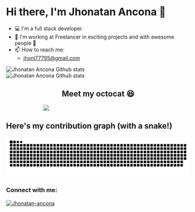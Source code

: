 # Hi there, I'm Jhonatan Ancona 👋
- 💻 I'm a full stack developer.
- 🚀 I'm working at Freelancer in exciting projects and with awesome people 🤯
- 📫 How to reach me:
  - jhoni77795@gmail.com

<picture>
  <source media="(prefers-color-scheme: dark)" srcset="https://github-readme-stats.vercel.app/api?username=TheJhoNY75&count_private=true&show_icons=true&hide=stars,issues&theme=dark">
  <img alt="Jhonatan Ancona Github stats" src="https://github-readme-stats.vercel.app/api?username=TheJhoNY75&count_private=true&show_icons=true&hide=stars,issues">
</picture>

</br>

<picture>
  <source media="(prefers-color-scheme: dark)" srcset="https://github-readme-stats.vercel.app/api/top-langs/?username=TheJhoNY75&hide=Jupyter+Notebook&layout=compact&theme=dark">
  <img alt="Jhonatan Ancona Github stats" src="https://github-readme-stats.vercel.app/api?username=TheJhoNY75&count_private=true&show_icons=true&hide=stars,issues">
</picture>

<h2 align='center'>
Meet my octocat 😆
</h3>
<p align='center'>
  <img align='center' style='width:300px;margin:auto;display:flex;justify-content:center' src='https://user-images.githubusercontent.com/58923155/133898287-bf560654-7f3c-44c0-8046-9e8d04aed1a5.png'>
</p>

## Here's my contribution graph (with a snake!)
<img src="https://github.com/TheJhoNY75/TheJhoNY75/blob/output/github-contribution-grid-snake-dark.svg">
</p>
  
<h3 align="left">Connect with me:</h3>
<p align="left">
<a href="https://www.linkedin.com/in/jhonatan-ancona-herrera-992b091aa/" target="blank"><img align="center" src="https://raw.githubusercontent.com/rahuldkjain/github-profile-readme-generator/master/src/images/icons/Social/linked-in-alt.svg" alt="Jhonatan-ancona" height="30" width="40" /></a>
</p>

